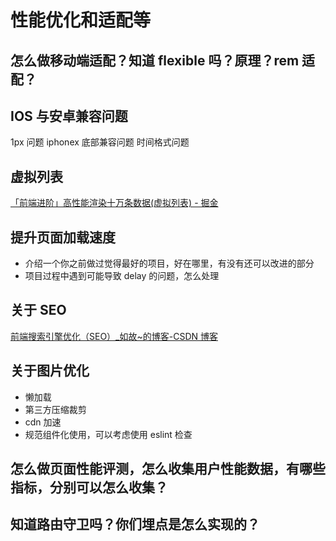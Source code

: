 
# 性能优化和适配等

## 怎么做移动端适配？知道 flexible 吗？原理？rem 适配？

## IOS 与安卓兼容问题

1px 问题
iphonex 底部兼容问题
时间格式问题

## 虚拟列表

[「前端进阶」高性能渲染十万条数据(虚拟列表) - 掘金](https://juejin.cn/post/6844903982742110216)

## 提升页面加载速度

- 介绍一个你之前做过觉得最好的项目，好在哪里，有没有还可以改进的部分
- 项目过程中遇到可能导致 delay 的问题，怎么处理

## 关于 SEO

[前端搜索引擎优化（SEO）\_如故~的博客-CSDN 博客](https://blog.csdn.net/weixin_45899230/article/details/107512596)

## 关于图片优化

- 懒加载
- 第三方压缩裁剪
- cdn 加速
- 规范组件化使用，可以考虑使用 eslint 检查

## 怎么做页面性能评测，怎么收集用户性能数据，有哪些指标，分别可以怎么收集？

## 知道路由守卫吗？你们埋点是怎么实现的？

